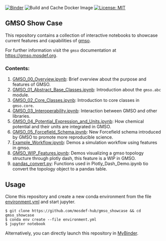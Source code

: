 [![Binder](https://mybinder.org/badge_logo.svg)](https://mybinder.org/v2/gh/umesh-timalsina/gmso_showcase/master)
![Build and Cache Docker Image](https://github.com/umesh-timalsina/gmso_showcase/workflows/Build%20and%20Cache%20Docker%20Image/badge.svg)
[![License: MIT](https://img.shields.io/badge/License-MIT-yellow.svg)](https://opensource.org/licenses/MIT)
## GMSO Show Case
This repository contains a collection of interactive notebooks to showcase current features and capabilities of [gmso](https://github.com/mosdef-hub/gmso).

For further information visit the `gmso` documentation at https://gmso.mosdef.org. 

### Contents:
1. [GMSO_00_Overview.ipynb](./notebooks/GMSO_00_Overview.ipynb): Brief overview about the purpose and features of GMSO.
2. [GMSO_01_Abstract_Base_Classes.ipynb](./notebook/GMSO_01_Abstract_Base_Classes.ipynb): Introduction about the `gmso.abc` module.
3. [GMSO_02_Core_Classes.ipynb](./notebook/GMSO_02_Core_Classes.ipynb): Introduction to core classes in `gmso.core`.
4. [GMSO_03_Interoperability.ipynb](./notebook/GMSO_03_Interoperability.ipynb): Interaction between GMSO and other libraries.
5. [GMSO_04_Potential_Expression_and_Units.ipynb](./notebook/GMSO_04_Potential_Expression_and_Units.ipynb): How chemical potential and their units are integrated in GMSO.
6. [GMSO_05_Forcefield_Schema.ipynb](./notebook/GMSO_05_Forcefield_Schema.ipynb): New Forcefield schema introduced by GMSO to promote more reproducible science.
7. [Example_Workflow.ipynb](./notebooks/Example_Workflow.ipynb): Demos a simulation workflow using features in gmso.
3. [GMSO_WIP_Features.ipynb](./notebooks/GMSO_WIP_Features.ipynb): Demos visualizing a gmso topology structure through plotly dash, this feature is a WIP in GMSO.
4. [pandas_convert.py](./notebooks/pandas_convert.py): Functions used in Plotly_Dash_Demo.ipynb tio convert the topology object to a pandas table.

## Usage
Clone this repository and create a new conda environment from the file [environment.yml](./environment.yml) and start jupyter.

```shell script
$ git clone https://github.com/mosdef-hub/gmso_showcase && cd gmso_showcase
$ conda env create --file environment.yml
$ jupyter notebook
```


Alternatively, you can directly launch this repository in [MyBinder](https://mybinder.org/v2/gh/umesh-timalsina/gmso_showcase/master).
